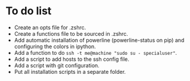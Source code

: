 # To do list

* Create an opts file for .zshrc.
* Create a functions file to be sourced in .zshrc.
* Add automatic installation of powerline (powerline-status on pip) and configuring the colors in ipython.
* Add a function to do `ssh -t me@machine "sudo su - specialuser"`.
* Add a script to add hosts to the ssh config file.
* Add a script with git configuration.
* Put all installation scripts in a separate folder.
